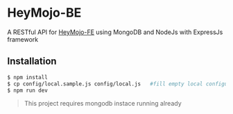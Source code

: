 # HeyMojo-BE
A RESTful API for [HeyMojo-FE](https://github.com/HVish/HeyMojo-FE) using MongoDB and NodeJs with ExpressJs framework

## Installation

```sh
$ npm install
$ cp config/local.sample.js config/local.js   #fill empty local configurations in config/local.js
$ npm run dev
```
> This project requires mongodb instace running already

